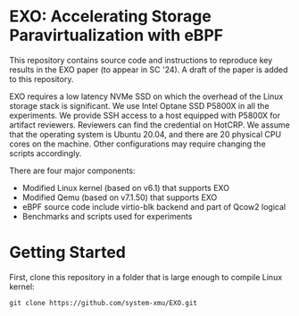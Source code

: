 # EXO: Accelerating Storage Paravirtualization with eBPF

This repository contains source code and instructions to reproduce key results in the EXO paper (to appear in SC '24). A draft of the paper is added to this repository.

EXO requires a low latency NVMe SSD on which the overhead of the Linux storage stack is significant. We use Intel Optane SSD P5800X in all the experiments. We provide SSH access to a host equipped with P5800X for artifact reviewers. Reviewers can find the credential on HotCRP. We assume that the operating system is Ubuntu 20.04, and there are 20 physical CPU cores on the machine. Other configurations may require changing the scripts accordingly.

There are four major components:

* Modified Linux kernel (based on v6.1) that supports EXO
* Modified Qemu (based on v7.1.50) that supports EXO
* eBPF source code include virtio-blk backend and part of Qcow2 logical
* Benchmarks and scripts used for experiments

# Getting Started
First, clone this repository in a folder that is large enough to compile Linux kernel:
```
git clone https://github.com/system-xmu/EXO.git

```

